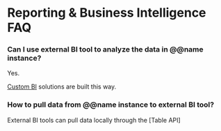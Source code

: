 # Reporting & Business Intelligence FAQ

### Can I use external BI tool to analyze the data in @@name instance?

Yes.

[Custom BI](/features/general/business-intelligence.md#custom-business-intelligence) solutions are built this way.

### How to pull data from @@name instance to external BI tool?

External BI tools can pull data locally through the [Table API]
